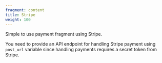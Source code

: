 ```yaml
---
fragment: content
title: Stripe
weight: 100
---
```


Simple to use payment fragment using Stripe.

<!--more-->

You need to provide an API endpoint for handling Stripe payment using `post_url` variable since handling payments requires a secret token from Stripe.
